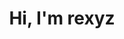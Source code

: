 <h1 align="center">Hi, I'm rexyz</h1>


</p>
<div align="center">
<a href="https://lanyard.cnrad.dev/api/660531455704694824?theme=dark&animated=true&hideDiscrim=false&borderRadius=15px&idleMessage=Probably%20doing%20something%20else...</a>
<img src="https://lanyard.cnrad.dev/api/660531455704694824"></a>
 </p>
